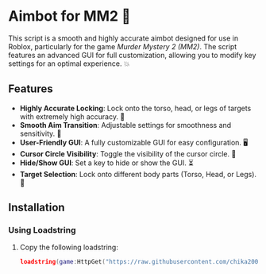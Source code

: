 # Aimbot for MM2 🎯

This script is a smooth and highly accurate aimbot designed for use in Roblox, particularly for the game *Murder Mystery 2 (MM2)*. The script features an advanced GUI for full customization, allowing you to modify key settings for an optimal experience. 💥

## Features
- **Highly Accurate Locking**: Lock onto the torso, head, or legs of targets with extremely high accuracy. 🎯
- **Smooth Aim Transition**: Adjustable settings for smoothness and sensitivity. 🔄
- **User-Friendly GUI**: A fully customizable GUI for easy configuration. 🖥️
- **Cursor Circle Visibility**: Toggle the visibility of the cursor circle. 🔲
- **Hide/Show GUI**: Set a key to hide or show the GUI. ⏳
- **Target Selection**: Lock onto different body parts (Torso, Head, or Legs). 👤

## Installation

### Using Loadstring
1. Copy the following loadstring:
   ```lua
   loadstring(game:HttpGet("https://raw.githubusercontent.com/chika200/aimbot-mm2/main/aimbot.lua"))()
